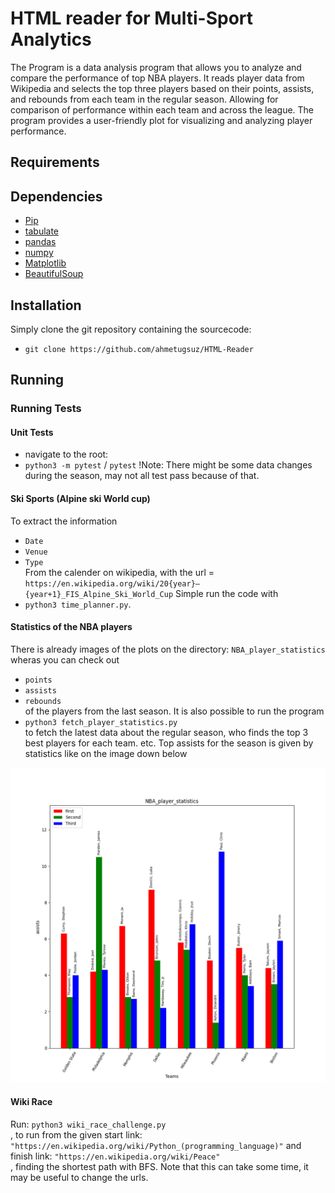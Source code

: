 # HTML reader for Multi-Sport Analytics

The Program is a data analysis program that allows you to analyze and compare the performance of top NBA players.
It reads player data from Wikipedia and selects the top three players based on their points, assists, and rebounds from each team in the regular season. 
Allowing for comparison of performance within each team and across the league. The program provides a user-friendly plot for visualizing and analyzing player performance.

## Requirements

## Dependencies
* [Pip](https://pypi.org/project/pip/)
* [tabulate](https://pypi.org/project/tabulate/)
* [pandas](https://pandas.pydata.org/docs/getting_started/install.html)
* [numpy](https://numpy.org/)
* [Matplotlib](https://matplotlib.org)
* [BeautifulSoup](https://pypi.org/project/beautifulsoup4/)


## Installation
Simply clone the git repository containing the sourcecode:
* `git clone https://github.com/ahmetugsuz/HTML-Reader` 


## Running

### Running Tests

#### Unit Tests
* navigate to the root:
* `python3 -m pytest` / `pytest`
!Note: There might be some data changes during the season, may not all test pass because of that.

#### Ski Sports (Alpine ski World cup)
To extract the information 
* `Date`  
* `Venue`   
* `Type`  
From the calender on wikipedia, 
with the url = 
 `https://en.wikipedia.org/wiki/20{year}–{year+1}_FIS_Alpine_Ski_World_Cup`
Simple run the code with   
* `python3 time_planner.py`.

#### Statistics of the NBA players
There is already images of the plots on the directory: `NBA_player_statistics` wheras you can check out
* `points`  
* `assists`  
* `rebounds`    
of the players from the last season. It is also possible to run the program    
* `python3 fetch_player_statistics.py`   
to fetch the latest data about the regular season, who finds the top 3 best players for each team.
etc. Top assists for the season is given by statistics like on the image down below  
  
![alt text](https://github.com/ahmetugsuz/HTML-Reader/blob/master/NBA_player_statistics/assists.png)



#### Wiki Race
Run: `python3 wiki_race_challenge.py`  
, to run from the given start link: `"https://en.wikipedia.org/wiki/Python_(programming_language)"` and finish link: `"https://en.wikipedia.org/wiki/Peace"`  
, finding the shortest path with BFS. Note that this can take some time, it may be useful to change the urls.


